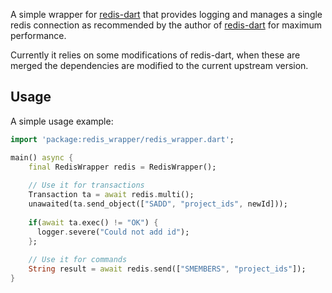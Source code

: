 A simple wrapper for [redis-dart](https://github.com/ra1u/redis-dart/) that provides logging and manages a single redis connection as recommended by the author of [redis-dart](https://github.com/ra1u/redis-dart/issues/5#issuecomment-279018105) for maximum performance.

Currently it relies on some modifications of redis-dart, when these are merged the dependencies are modified to the current upstream version.

## Usage

A simple usage example:

```dart
import 'package:redis_wrapper/redis_wrapper.dart';

main() async {
    final RedisWrapper redis = RedisWrapper();
  
    // Use it for transactions
    Transaction ta = await redis.multi();
    unawaited(ta.send_object(["SADD", "project_ids", newId]));
    
    if(await ta.exec() != "OK") {
      logger.severe("Could not add id");
    };
    
    // Use it for commands
    String result = await redis.send(["SMEMBERS", "project_ids"]);
}
```